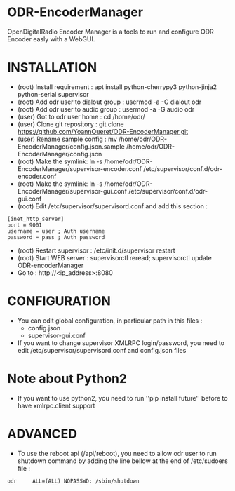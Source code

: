 # ODR-EncoderManager
OpenDigitalRadio Encoder Manager is a tools to run and configure ODR Encoder easly with a WebGUI.

# INSTALLATION

  * (root) Install requirement : apt install python-cherrypy3 python-jinja2 python-serial supervisor
  * (root) Add odr user to dialout group : usermod -a -G dialout odr
  * (root) Add odr user to audio group : usermod -a -G audio odr
  * (user) Got to odr user home : cd /home/odr/
  * (user) Clone git repository : git clone https://github.com/YoannQueret/ODR-EncoderManager.git
  * (user) Rename sample config : mv /home/odr/ODR-EncoderManager/config.json.sample /home/odr/ODR-EncoderManager/config.json
  * (root) Make the symlink: ln -s /home/odr/ODR-EncoderManager/supervisor-encoder.conf /etc/supervisor/conf.d/odr-encoder.conf
  * (root) Make the symlink: ln -s /home/odr/ODR-EncoderManager/supervisor-gui.conf /etc/supervisor/conf.d/odr-gui.conf
  * (root) Edit /etc/supervisor/supervisord.conf and add this section :
```
[inet_http_server]
port = 9001
username = user ; Auth username
password = pass ; Auth password
```
  * (root) Restart supervisor : /etc/init.d/supervisor restart
  * (root) Start WEB server : supervisorctl reread; supervisorctl update ODR-encoderManager
  * Go to : http://<ip_address>:8080
  


# CONFIGURATION
  * You can edit global configuration, in particular path in this files :
    * config.json
    * supervisor-gui.conf
  * If you want to change supervisor XMLRPC login/password, you need to edit /etc/supervisor/supervisord.conf and config.json files

# Note about Python2
  * If you want to use python2, you need to run ''pip install future'' before to have xmlrpc.client support

# ADVANCED
  * To use the reboot api (/api/reboot), you need to allow odr user to run shutdown command by adding the line bellow at the end of /etc/sudoers file :
```
odr     ALL=(ALL) NOPASSWD: /sbin/shutdown
```

